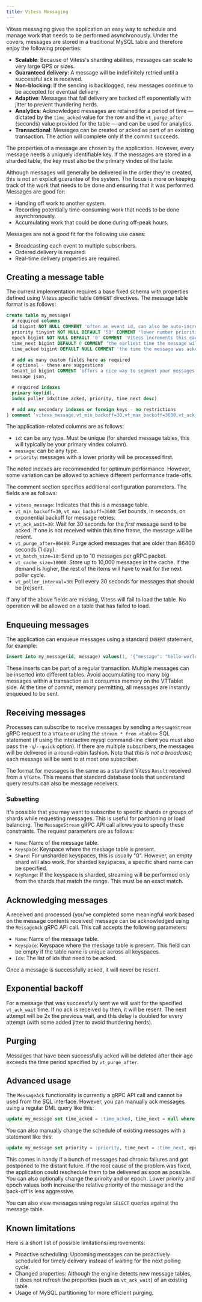 ```yaml
---
title: Vitess Messaging
---
```


Vitess messaging gives the application an easy way to schedule and manage work
that needs to be performed asynchronously. Under the covers, messages are
stored in a traditional MySQL table and therefore enjoy the following
properties:

* **Scalable**: Because of Vitess's sharding abilities, messages can scale to
  very large QPS or sizes.
* **Guaranteed delivery**: A message will be indefinitely retried until a
  successful ack is received.
* **Non-blocking**: If the sending is backlogged, new messages continue to be
  accepted for eventual delivery.
* **Adaptive**: Messages that fail delivery are backed off exponentially with
  jitter to prevent thundering herds.
* **Analytics**: Acknowledged messages are retained for a period of time — dictated
  by the `time_acked` value for the row and the `vt_purge_after` (seconds) value
  provided for the table — and can be used for analytics.
* **Transactional**: Messages can be created or acked as part of an existing
  transaction. The action will complete only if the commit succeeds.

The properties of a message are chosen by the application. However, every
message needs a uniquely identifiable key. If the messages are stored in a
sharded table, the key must also be the primary vindex of the table.

Although messages will generally be delivered in the order they're created,
this is not an explicit guarantee of the system. The focus is more on keeping
track of the work that needs to be done and ensuring that it was performed.
Messages are good for:

* Handing off work to another system.
* Recording potentially time-consuming work that needs to be done
  asynchronously.
* Accumulating work that could be done during off-peak hours.

Messages are not a good fit for the following use cases:

* Broadcasting each event to multiple subscribers.
* Ordered delivery is required.
* Real-time delivery properties are required.

## Creating a message table

The current implementation requires a base fixed schema with properties defined
using Vitess specific table `COMMENT` directives. The message table format is as
follows:

```sql
create table my_message(
  # required columns
  id bigint NOT NULL COMMENT 'often an event id, can also be auto-increment or a sequence',
  priority tinyint NOT NULL DEFAULT '50' COMMENT 'lower number priorities process first',
  epoch bigint NOT NULL DEFAULT '0' COMMENT 'Vitess increments this each time it sends the message, and is used for incremental backoff doubling',
  time_next bigint DEFAULT 0 COMMENT 'the earliest time the message will be sent in epoch nanoseconds. Must be null if time_acked is set',
  time_acked bigint DEFAULT NULL COMMENT 'the time the message was acked in epoch nanoseconds. Must be null if time_next is set',

  # add as many custom fields here as required
  # optional - these are suggestions
  tenant_id bigint COMMENT 'offers a nice way to segment your messages',
  message json,

  # required indexes
  primary key(id),
  index poller_idx(time_acked, priority, time_next desc)

  # add any secondary indexes or foreign keys - no restrictions
) comment 'vitess_message,vt_min_backoff=30,vt_max_backoff=3600,vt_ack_wait=30,vt_purge_after=86400,vt_batch_size=10,vt_cache_size=10000,vt_poller_interval=30'
```

The application-related columns are as follows:

* `id`: can be any type. Must be unique (for sharded message tables, this will typically be your primary vindex column).
* `message`: can be any type.
* `priority`: messages with a lower priority will be processed first.

The noted indexes are recommended for optimum performance. However, some
variation can be allowed to achieve different performance trade-offs.

The comment section specifies additional configuration parameters. The fields
are as follows:

* `vitess_message`: Indicates that this is a message table.
* `vt_min_backoff=30`, `vt_max_backoff=3600`: Set bounds, in seconds, on exponential
  backoff for message retries.
* `vt_ack_wait=30`: Wait for 30 seconds for the *first* message send to be acked.
  If one is not received within this time frame, the message will be resent.
* `vt_purge_after=86400`: Purge acked messages that are older than 86400
  seconds (1 day).
* `vt_batch_size=10`: Send up to 10 messages per gRPC packet.
* `vt_cache_size=10000`: Store up to 10,000 messages in the cache. If the demand
  is higher, the rest of the items will have to wait for the next poller cycle.
* `vt_poller_interval=30`: Poll every 30 seconds for messages that should be
  [re]sent.

If any of the above fields are missing, Vitess will fail to load the table. No
operation will be allowed on a table that has failed to load.

## Enqueuing messages

The application can enqueue messages using a standard `INSERT` statement, for example:

```sql
insert into my_message(id, message) values(1, '{"message": "hello world"}')
```

These inserts can be part of a regular transaction. Multiple messages can be
inserted into different tables. Avoid accumulating too many big messages within a
transaction as it consumes memory on the VTTablet side. At the time of commit,
memory permitting, all messages are instantly enqueued to be sent.

## Receiving messages

Processes can subscribe to receive messages by sending a `MessageStream`
gRPC request to a `VTGate` or using the `stream * from <table>` SQL statement
(if using the interactive mysql command-line client you must also pass the
`-q`/`--quick` option). If there are multiple subscribers, the messages will be
delivered in a round-robin fashion. Note that *this is not a broadcast*; each
message will be sent to at most one subscriber.

The format for messages is the same as a standard Vitess `Result` received from
a `VTGate`. This means that standard database tools that understand query results
can also be message receivers.

### Subsetting

It's possible that you may want to subscribe to specific shards or groups of
shards while requesting messages. This is useful for partitioning or load
balancing. The `MessageStream` gRPC API call allows you to specify these
constraints. The request parameters are as follows:

* `Name`: Name of the message table.
* `Keyspace`: Keyspace where the message table is present.
* `Shard`: For unsharded keyspaces, this is usually "0". However, an empty
  shard will also work. For sharded keyspaces, a specific shard name can be
  specified.
* `KeyRange`: If the keyspace is sharded, streaming will be performed only from
  the shards that match the range. This must be an exact match.

## Acknowledging messages

A received and processed (you've completed some meaningful work based on the
message contents received) message can be acknowledged using the `MessageAck`
gRPC API call. This call accepts the following parameters:

* `Name`: Name of the message table.
* `Keyspace`: Keyspace where the message table is present. This field can be
  empty if the table name is unique across all keyspaces.
* `Ids`: The list of ids that need to be acked.

Once a message is successfully acked, it will never be resent.

## Exponential backoff

For a message that was successfully sent we will wait for the specified `vt_ack_wait`
time. If no ack is received by then, it will be resent. The next attempt will be 2x
the previous wait, and this delay is doubled for every attempt (with some added
jitter to avoid thundering herds).

## Purging

Messages that have been successfully acked will be deleted after their age
exceeds the time period specified by `vt_purge_after`.

## Advanced usage

The `MessageAck` functionality is currently a gRPC API call and cannot be used
from the SQL interface. However, you can manually ack messages using a regular
DML query like this:

```sql
update my_message set time_acked = :time_acked, time_next = null where id in ::ids and time_acked is null
```

You can also manually change the schedule of existing messages with a statement like
this:

```sql
update my_message set priority = :priority, time_next = :time_next, epoch = :epoch where id in ::ids and time_acked is null
```

This comes in handy if a bunch of messages had chronic failures and got
postponed to the distant future. If the root cause of the problem was fixed,
the application could reschedule them to be delivered as soon as possible. You can
also optionally change the priroity and or epoch. Lower priority and epoch values
both increase the relative priority of the message and the back-off is less
aggressive.

You can also view messages using regular `SELECT` queries against the message table.

## Known limitations

Here is a short list of possible limitations/improvements:

* Proactive scheduling: Upcoming messages can be proactively scheduled for
  timely delivery instead of waiting for the next polling cycle.
* Changed properties: Although the engine detects new message tables, it does
  not refresh the properties (such as `vt_ack_wait`) of an existing table.
* Usage of MySQL partitioning for more efficient purging.


